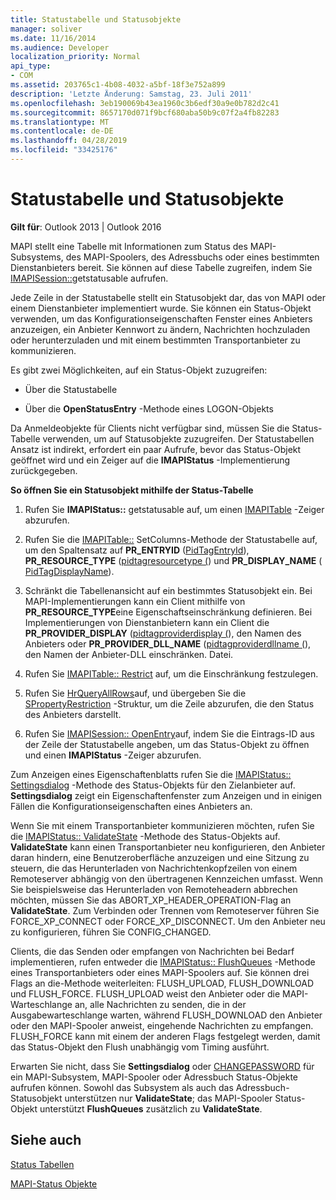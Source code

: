 ```yaml
---
title: Statustabelle und Statusobjekte
manager: soliver
ms.date: 11/16/2014
ms.audience: Developer
localization_priority: Normal
api_type:
- COM
ms.assetid: 203765c1-4b08-4032-a5bf-18f3e752a899
description: 'Letzte Änderung: Samstag, 23. Juli 2011'
ms.openlocfilehash: 3eb190069b43ea1960c3b6edf30a9e0b782d2c41
ms.sourcegitcommit: 8657170d071f9bcf680aba50b9c07f2a4fb82283
ms.translationtype: MT
ms.contentlocale: de-DE
ms.lasthandoff: 04/28/2019
ms.locfileid: "33425176"
---
```

# <a name="status-table-and-status-objects"></a>Statustabelle und Statusobjekte

  
  
**Gilt für**: Outlook 2013 | Outlook 2016 
  
MAPI stellt eine Tabelle mit Informationen zum Status des MAPI-Subsystems, des MAPI-Spoolers, des Adressbuchs oder eines bestimmten Dienstanbieters bereit. Sie können auf diese Tabelle zugreifen, indem Sie [IMAPISession::](imapisession-getstatustable.md)getstatusable aufrufen.
  
Jede Zeile in der Statustabelle stellt ein Statusobjekt dar, das von MAPI oder einem Dienstanbieter implementiert wurde. Sie können ein Status-Objekt verwenden, um das Konfigurationseigenschaften Fenster eines Anbieters anzuzeigen, ein Anbieter Kennwort zu ändern, Nachrichten hochzuladen oder herunterzuladen und mit einem bestimmten Transportanbieter zu kommunizieren. 
  
Es gibt zwei Möglichkeiten, auf ein Status-Objekt zuzugreifen:
  
- Über die Statustabelle
    
- Über die **OpenStatusEntry** -Methode eines LOGON-Objekts 
    
Da Anmeldeobjekte für Clients nicht verfügbar sind, müssen Sie die Status-Tabelle verwenden, um auf Statusobjekte zuzugreifen. Der Statustabellen Ansatz ist indirekt, erfordert ein paar Aufrufe, bevor das Status-Objekt geöffnet wird und ein Zeiger auf die **IMAPIStatus** -Implementierung zurückgegeben. 
  
 **So öffnen Sie ein Statusobjekt mithilfe der Status-Tabelle**
  
1. Rufen Sie **IMAPIStatus::** getstatusable auf, um einen [IMAPITable](imapitableiunknown.md) -Zeiger abzurufen. 
    
2. Rufen Sie die [IMAPITable::](imapitable-setcolumns.md) SetColumns-Methode der Statustabelle auf, um den Spaltensatz auf **PR_ENTRYID** ([PidTagEntryId](pidtagentryid-canonical-property.md)), **PR_RESOURCE_TYPE** ([pidtagresourcetype (](pidtagresourcetype-canonical-property.md)) und **PR_DISPLAY_NAME** ([ PidTagDisplayName](pidtagdisplayname-canonical-property.md)).
    
3. Schränkt die Tabellenansicht auf ein bestimmtes Statusobjekt ein. Bei MAPI-Implementierungen kann ein Client mithilfe von **PR_RESOURCE_TYPE**eine Eigenschaftseinschränkung definieren. Bei Implementierungen von Dienstanbietern kann ein Client die **PR_PROVIDER_DISPLAY** ([pidtagproviderdisplay (](pidtagproviderdisplay-canonical-property.md)), den Namen des Anbieters oder **PR_PROVIDER_DLL_NAME** ([pidtagproviderdllname (](pidtagproviderdllname-canonical-property.md)), den Namen der Anbieter-DLL einschränken. Datei.
    
4. Rufen Sie [IMAPITable:: Restrict](imapitable-restrict.md) auf, um die Einschränkung festzulegen. 
    
5. Rufen Sie [HrQueryAllRows](hrqueryallrows.md)auf, und übergeben Sie die [SPropertyRestriction](spropertyrestriction.md) -Struktur, um die Zeile abzurufen, die den Status des Anbieters darstellt. 
    
6. Rufen Sie [IMAPISession:: OpenEntry](imapisession-openentry.md)auf, indem Sie die Eintrags-ID aus der Zeile der Statustabelle angeben, um das Status-Objekt zu öffnen und einen **IMAPIStatus** -Zeiger abzurufen. 
    
Zum Anzeigen eines Eigenschaftenblatts rufen Sie die [IMAPIStatus:: Settingsdialog](imapistatus-settingsdialog.md) -Methode des Status-Objekts für den Zielanbieter auf. **Settingsdialog** zeigt ein Eigenschaftenfenster zum Anzeigen und in einigen Fällen die Konfigurationseigenschaften eines Anbieters an. 
  
Wenn Sie mit einem Transportanbieter kommunizieren möchten, rufen Sie die [IMAPIStatus:: ValidateState](imapistatus-validatestate.md) -Methode des Status-Objekts auf. **ValidateState** kann einen Transportanbieter neu konfigurieren, den Anbieter daran hindern, eine Benutzeroberfläche anzuzeigen und eine Sitzung zu steuern, die das Herunterladen von Nachrichtenkopfzeilen von einem Remoteserver abhängig von den übertragenen Kennzeichen umfasst. Wenn Sie beispielsweise das Herunterladen von Remoteheadern abbrechen möchten, müssen Sie das ABORT_XP_HEADER_OPERATION-Flag an **ValidateState**. Zum Verbinden oder Trennen vom Remoteserver führen Sie FORCE_XP_CONNECT oder FORCE_XP_DISCONNECT. Um den Anbieter neu zu konfigurieren, führen Sie CONFIG_CHANGED. 
  
Clients, die das Senden oder empfangen von Nachrichten bei Bedarf implementieren, rufen entweder die [IMAPIStatus:: FlushQueues](imapistatus-flushqueues.md) -Methode eines Transportanbieters oder eines MAPI-Spoolers auf. Sie können drei Flags an die-Methode weiterleiten: FLUSH_UPLOAD, FLUSH_DOWNLOAD und FLUSH_FORCE. FLUSH_UPLOAD weist den Anbieter oder die MAPI-Warteschlange an, alle Nachrichten zu senden, die in der Ausgabewarteschlange warten, während FLUSH_DOWNLOAD den Anbieter oder den MAPI-Spooler anweist, eingehende Nachrichten zu empfangen. FLUSH_FORCE kann mit einem der anderen Flags festgelegt werden, damit das Status-Objekt den Flush unabhängig vom Timing ausführt. 
  
Erwarten Sie nicht, dass Sie **Settingsdialog** oder [CHANGEPASSWORD](imapistatus-changepassword.md) für ein MAPI-Subsystem, MAPI-Spooler oder Adressbuch Status-Objekte aufrufen können. Sowohl das Subsystem als auch das Adressbuch-Statusobjekt unterstützen nur **ValidateState**; das MAPI-Spooler Status-Objekt unterstützt **FlushQueues** zusätzlich zu **ValidateState**.
  
## <a name="see-also"></a>Siehe auch



[Status Tabellen](status-tables.md)
  
[MAPI-Status Objekte](mapi-status-objects.md)

